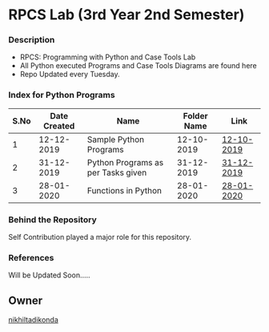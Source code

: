 # RPCS Lab (3rd Year 2nd Semester)

### Description
* RPCS: Programming with Python and Case Tools Lab
* All Python executed Programs and Case Tools Diagrams are found here
* Repo Updated every Tuesday.

### Index for Python Programs

|S.No|Date Created|Name|Folder Name|Link|
|---|---|---|---|---|
|1|12-12-2019|Sample Python Programs|12-10-2019|[12-10-2019](https://github.com/nikhiltadikonda/RPCSLab/tree/master/Python%20Files/12-10-2019)|
|2|31-12-2019|Python Programs as per Tasks given|31-12-2019|[31-12-2019](https://github.com/nikhiltadikonda/RPCSLab/tree/master/Python%20Files/31-12-2019)|
|3|28-01-2020|Functions in Python|28-01-2020|[28-01-2020](https://github.com/nikhiltadikonda/RPCSLab/tree/master/Python%20Files/28-01-2020)|
### Behind the Repository
Self Contribution played a major role for this repository.

### References
Will be Updated Soon.....

## Owner
[nikhiltadikonda](https://github.com/nikhiltadikonda)
